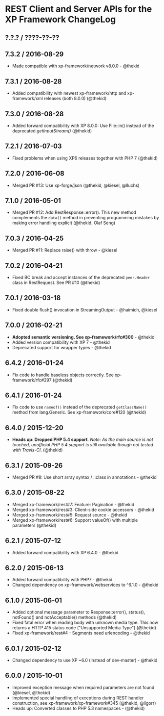 REST Client and Server APIs for the XP Framework ChangeLog
========================================================================

## ?.?.? / ????-??-??

## 7.3.2 / 2016-08-29

* Made compatible with xp-framework/network v8.0.0 - @thekid

## 7.3.1 / 2016-08-28

* Added compatibility with newest xp-framework/http and xp-framework/xml
  releases (both 8.0.0)
  (@thekid)

## 7.3.0 / 2016-08-28

* Added forward compatibility with XP 8.0.0: Use File::in() instead of
  the deprecated *getInputStream()*
  (@thekid)

## 7.2.1 / 2016-07-03

* Fixed problems when using XP6 releases together with PHP 7
  (@thekid)

## 7.2.0 / 2016-06-08

* Merged PR #13: Use xp-forge/json
  (@thekid, @kiesel, @lluchs)

## 7.1.0 / 2016-05-01

* Merged PR #12: Add RestResponse::error(). This new method complements
  the `data()` method in preventing programming mistakes by making error
  handling explicit
  (@thekid, Olaf Seng)

## 7.0.3 / 2016-04-25

* Merged PR #11: Replace raise() with throw - @kiesel

## 7.0.2 / 2016-04-21

* Fixed BC break and accept instances of the deprecated `peer.Header`
  class in RestRequest. See PR #10
  (@thekid)

## 7.0.1 / 2016-03-18

* Fixed double flush() invocation in StreamingOutput - @haimich, @kiesel

## 7.0.0 / 2016-02-21

* **Adopted semantic versioning. See xp-framework/rfc#300** - @thekid 
* Added version compatibility with XP 7 - @thekid
* Deprecated support for wrapper types - @thekid

## 6.4.2 / 2016-01-24

* Fix code to handle baseless objects correctly. See xp-framework/rfc#297
  (@thekid)

## 6.4.1 / 2016-01-24

* Fix code to use `nameof()` instead of the deprecated `getClassName()`
  method from lang.Generic. See xp-framework/core#120
  (@thekid)

## 6.4.0 / 2015-12-20

* **Heads up: Dropped PHP 5.4 support**. *Note: As the main source is not
  touched, unofficial PHP 5.4 support is still available though not tested
  with Travis-CI*.
  (@thekid)

## 6.3.1 / 2015-09-26

* Merged PR #8: Use short array syntax / ::class in annotations - @thekid

## 6.3.0 / 2015-08-22

* Merged xp-framework/rest#7: Feature: Pagination - @thekid
* Merged xp-framework/rest#3: Client-side cookie accessors - @thekid
* Merged xp-framework/rest#5: Request source - @thekid
* Merged xp-framework/rest#6: Support valueOf() with multiple parameters
  (@thekid)

## 6.2.1 / 2015-07-12

* Added forward compatibility with XP 6.4.0 - @thekid

## 6.2.0 / 2015-06-13

* Added forward compatibility with PHP7 - @thekid
* Changed dependency on xp-framework/webservices to ^6.1.0 - @thekid

## 6.1.0 / 2015-06-01

* Added optional message parameter to Response::error(), status(), 
  notFound() and notAcceptable() methods
  (@thekid)
* Fixed fatal error when reading body with unknown media type. This now
  returns a HTTP 415 status code ("Unsupported Media Type")
  (@thekid)
* Fixed xp-framework/rest#4 - Segments need urlencoding - @thekid

## 6.0.1 / 2015-02-12

* Changed dependency to use XP ~6.0 (instead of dev-master) - @thekid

## 6.0.0 / 2015-10-01

* Improved exception message when required parameters are not found
  (@kiesel, @thekid)
* Implemented special handling of exceptions during REST handler
  construction, see xp-framework/xp-framework#345 (@thekid, @iigorr)
* Heads up: Converted classes to PHP 5.3 namespaces - (@thekid)

